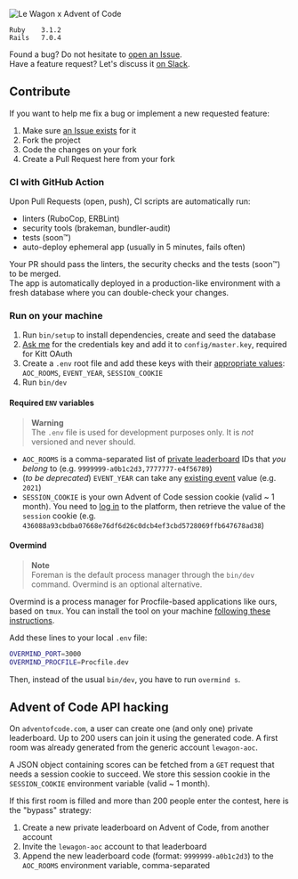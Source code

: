 ![Le Wagon x Advent of Code](public/thumbnail.png)

```
Ruby    3.1.2  
Rails   7.0.4
```

Found a bug? Do not hesitate to [open an Issue](/../../issues/new).  
Have a feature request? Let's discuss it [on Slack](slack://channel?team=T02NE0241&id=C02PN711H09).

## Contribute

If you want to help me fix a bug or implement a new requested feature:
1. Make sure [an Issue exists](/../../issues) for it
2. Fork the project
3. Code the changes on your fork
4. Create a Pull Request here from your fork

### CI with GitHub Action

Upon Pull Requests (open, push), CI scripts are automatically run:
- linters (RuboCop, ERBLint)
- security tools (brakeman, bundler-audit)
- tests (soon™)
- auto-deploy ephemeral app (usually in 5 minutes, fails often)

Your PR should pass the linters, the security checks and the tests (soon™) to be merged.  
The app is automatically deployed in a production-like environment with a fresh database where you can double-check your changes.

### Run on your machine

1. Run `bin/setup` to install dependencies, create and seed the database
2. [Ask me](slack://user?team=T02NE0241&id=URZ0F4TEF) for the credentials key and add it to `config/master.key`, required for Kitt OAuth
3. Create a `.env` root file and add these keys with their [appropriate values](#required-env-variables): `AOC_ROOMS`, `EVENT_YEAR`, `SESSION_COOKIE`
4. Run `bin/dev`

#### Required `ENV` variables

> **Warning**  
The `.env` file is used for development purposes only. It is _not_ versioned and never should.

- `AOC_ROOMS` is a comma-separated list of [private leaderboard](https://adventofcode.com/leaderboard/private) IDs that _you belong_ to (e.g. `9999999-a0b1c2d3,7777777-e4f56789`)
- (*to be deprecated*) `EVENT_YEAR` can take any [existing event](https://adventofcode.com/events) value (e.g. `2021`)
- `SESSION_COOKIE` is your own Advent of Code session cookie (valid ~ 1 month). You need to [log in](https://adventofcode.com/2021/auth/login) to the platform, then retrieve the value of the `session` cookie (e.g. `436088a93cbdba07668e76df6d26c0dcb4ef3cbd5728069ffb647678ad38`)

#### Overmind

> **Note**  
> Foreman is the default process manager through the `bin/dev` command. Overmind is an optional alternative.

Overmind is a process manager for Procfile-based applications like ours, based on `tmux`.
You can install the tool on your machine [following these instructions](https://github.com/DarthSim/overmind#installation).

Add these lines to your local `.env` file:
``` zsh
OVERMIND_PORT=3000
OVERMIND_PROCFILE=Procfile.dev
```

Then, instead of the usual `bin/dev`, you have to run `overmind s`.

## Advent of Code API hacking

On `adventofcode.com`, a user can create one (and only one) private leaderboard. Up to 200 users can join it using the generated code. A first room was already generated from the generic account `lewagon-aoc`.  

A JSON object containing scores can be fetched from a `GET` request that needs a session cookie to succeed. We store this session cookie in the `SESSION_COOKIE` environment variable (valid ~ 1 month).

If this first room is filled and more than 200 people enter the contest, here is the "bypass" strategy:
  1. Create a new private leaderboard on Advent of Code, from another account
  2. Invite the `lewagon-aoc` account to that leaderboard
  3. Append the new leaderboard code (format: `9999999-a0b1c2d3`) to the `AOC_ROOMS` environment variable, comma-separated

